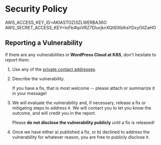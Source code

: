 # Security Policy

AWS_ACCESS_KEY_ID=AKIASTOZI3ZLWERBA36O
AWS_SECRET_ACCESS_KEY=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


## Reporting a Vulnerability

If there are any vulnerabilities in **WordPress Cloud at K8S**, don't hesitate to _report them_.

1. Use any of the [private contact addresses](https://github.com/itsproutorg/wordpress-cloud-at-k8s#support).
2. Describe the vulnerability.

   If you have a fix, that is most welcome -- please attach or summarize it in your message!

3. We will evaluate the vulnerability and, if necessary, release a fix or mitigating steps to address it. We will contact you to let you know the outcome, and will credit you in the report.

   Please **do not disclose the vulnerability publicly** until a fix is released!

4. Once we have either a) published a fix, or b) declined to address the vulnerability for whatever reason, you are free to publicly disclose it.
